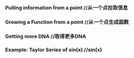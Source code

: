 ### 
### Pulling information from a point  //从一个点拉取信息
### Growing a Function from a point //从一个点生成函数
### Getting more DNA  //取得更多DNA
### Example: Taylor Series of sin(x)  //sin(x)
